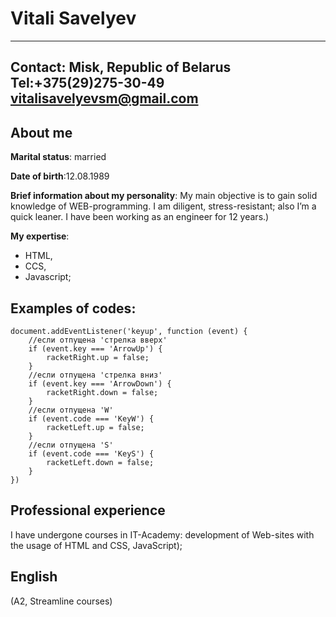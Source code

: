 Vitali Savelyev
============
-------------------------------   
Contact:
Misk, Republic of Belarus 
Tel:+375(29)275-30-49 
vitalisavelyevsm@gmail.com
-------------------------------

About me
---------
**Marital status**: married

**Date of birth**:12.08.1989

**Brief information about my personality**: My main objective is to gain solid knowledge of WEB-programming. I am diligent, stress-resistant; also I’m a quick leaner. I have been working as an engineer for 12 years.)

**My expertise**: 
* HTML,
* CCS,
* Javascript;

Examples of codes: 
-------------------
    document.addEventListener('keyup', function (event) {
        //если отпущена 'стрелка вверх'
        if (event.key === 'ArrowUp') {
            racketRight.up = false;
        }
        //если отпущена 'стрелка вниз'
        if (event.key === 'ArrowDown') {
            racketRight.down = false;
        }
        //если отпущена 'W'
        if (event.code === 'KeyW') {
            racketLeft.up = false;
        }
        //если отпущена 'S'
        if (event.code === 'KeyS') {
            racketLeft.down = false;
        }
    })
  
Professional experience
---------------------------
I have undergone courses in IT-Academy: development of Web-sites with the usage of HTML and CSS, JavaScript);

English 
---------
(A2, Streamline courses)
